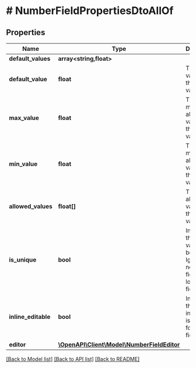 # # NumberFieldPropertiesDtoAllOf

## Properties

Name | Type | Description | Notes
------------ | ------------- | ------------- | -------------
**default_values** | **array<string,float>** |  | [optional]
**default_value** | **float** | The default value for the field value. | [optional]
**max_value** | **float** | The maximum allowed value for the field value. | [optional]
**min_value** | **float** | The minimum allowed value for the field value. | [optional]
**allowed_values** | **float[]** | The allowed values for the field value. | [optional]
**is_unique** | **bool** | Indicates if the field value must be unique. Ignored for nested fields and localized fields. | [optional]
**inline_editable** | **bool** | Indicates that the inline editor is enabled for this field. | [optional]
**editor** | [**\OpenAPI\Client\Model\NumberFieldEditor**](NumberFieldEditor.md) |  | [optional]

[[Back to Model list]](../../README.md#models) [[Back to API list]](../../README.md#endpoints) [[Back to README]](../../README.md)

